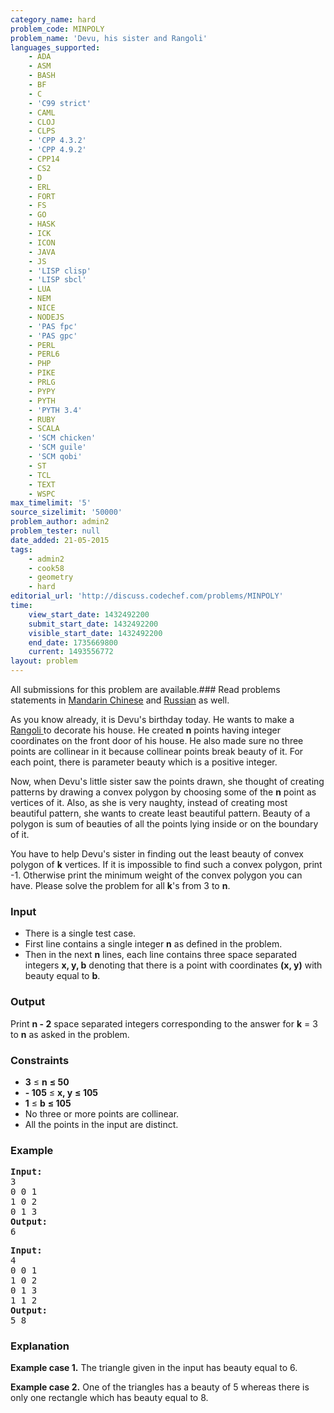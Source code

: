 ```yaml
---
category_name: hard
problem_code: MINPOLY
problem_name: 'Devu, his sister and Rangoli'
languages_supported:
    - ADA
    - ASM
    - BASH
    - BF
    - C
    - 'C99 strict'
    - CAML
    - CLOJ
    - CLPS
    - 'CPP 4.3.2'
    - 'CPP 4.9.2'
    - CPP14
    - CS2
    - D
    - ERL
    - FORT
    - FS
    - GO
    - HASK
    - ICK
    - ICON
    - JAVA
    - JS
    - 'LISP clisp'
    - 'LISP sbcl'
    - LUA
    - NEM
    - NICE
    - NODEJS
    - 'PAS fpc'
    - 'PAS gpc'
    - PERL
    - PERL6
    - PHP
    - PIKE
    - PRLG
    - PYPY
    - PYTH
    - 'PYTH 3.4'
    - RUBY
    - SCALA
    - 'SCM chicken'
    - 'SCM guile'
    - 'SCM qobi'
    - ST
    - TCL
    - TEXT
    - WSPC
max_timelimit: '5'
source_sizelimit: '50000'
problem_author: admin2
problem_tester: null
date_added: 21-05-2015
tags:
    - admin2
    - cook58
    - geometry
    - hard
editorial_url: 'http://discuss.codechef.com/problems/MINPOLY'
time:
    view_start_date: 1432492200
    submit_start_date: 1432492200
    visible_start_date: 1432492200
    end_date: 1735669800
    current: 1493556772
layout: problem
---
```

All submissions for this problem are available.###  Read problems statements in [Mandarin Chinese](http://www.codechef.com/download/translated/COOK58/mandarin/MINPOLY.pdf) and [Russian](http://www.codechef.com/download/translated/COOK58/russian/MINPOLY.pdf) as well.

As you know already, it is Devu's birthday today. He wants to make a [ Rangoli ](http://en.wikipedia.org/wiki/Rangoli) to decorate his house. He created **n** points having integer coordinates on the front door of his house. He also made sure no three points are collinear in it because collinear points break beauty of it. For each point, there is parameter beauty which is a positive integer.

Now, when Devu's little sister saw the points drawn, she thought of creating patterns by drawing a convex polygon by choosing some of the **n** point as vertices of it. Also, as she is very naughty, instead of creating most beautiful pattern, she wants to create least beautiful pattern. Beauty of a polygon is sum of beauties of all the points lying inside or on the boundary of it.

You have to help Devu's sister in finding out the least beauty of convex polygon of **k** vertices. If it is impossible to find such a convex polygon, print -1. Otherwise print the minimum weight of the convex polygon you can have. Please solve the problem for all **k**'s from 3 to **n**.

### Input

- There is a single test case.
- First line contains a single integer **n** as defined in the problem.
- Then in the next **n** lines, each line contains three space separated integers **x, y, b** denoting that there is a point with coordinates **(x, y)** with beauty equal to **b**.

### Output

Print **n - 2** space separated integers corresponding to the answer for **k** = 3 to **n** as asked in the problem.

### Constraints

- **3** ≤ **n**  **≤ 50**
- **- 105** ≤ **x, y**  **≤ 105**
- **1** ≤ **b**  **≤ 105**
- No three or more points are collinear.
- All the points in the input are distinct.

### Example

<pre><b>Input:</b>
3
0 0 1
1 0 2
0 1 3
<b>Output:</b>
6
</pre>
<pre><b>Input:</b>
4
0 0 1
1 0 2
0 1 3
1 1 2
<b>Output:</b>
5 8
</pre>
### Explanation

**Example case 1.** The triangle given in the input has beauty equal to 6.

**Example case 2.** One of the triangles has a beauty of 5 whereas there is only one rectangle which has beauty equal to 8.
